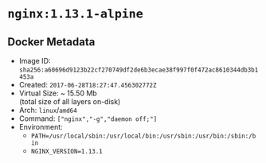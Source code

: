 # `nginx:1.13.1-alpine`

## Docker Metadata

- Image ID: `sha256:a60696d9123b22cf270749df2de6b3ecae38f997f0f472ac8610344db3b1453a`
- Created: `2017-06-28T18:27:47.456302772Z`
- Virtual Size: ~ 15.50 Mb  
  (total size of all layers on-disk)
- Arch: `linux`/`amd64`
- Command: `["nginx","-g","daemon off;"]`
- Environment:
  - `PATH=/usr/local/sbin:/usr/local/bin:/usr/sbin:/usr/bin:/sbin:/bin`
  - `NGINX_VERSION=1.13.1`
